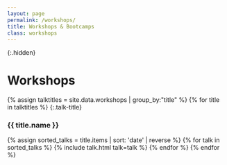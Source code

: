 ```yaml
---
layout: page
permalink: /workshops/
title: Workshops & Bootcamps
class: workshops
---
```



{:.hidden}
# Workshops

{% assign talktitles = site.data.workshops | group_by:"title" %}
{% for title in talktitles %}
{:.talk-title}
### {{ title.name }}
{% assign sorted_talks = title.items | sort: 'date' | reverse %}
{% for talk in sorted_talks  %}
  {% include talk.html talk=talk %}
{% endfor %}
{% endfor %}
